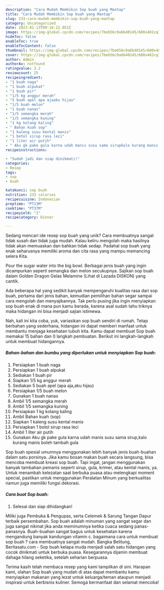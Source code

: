 ```yaml
---
description: "Cara Mudah Membikin Sop buah yang Mantap"
title: "Cara Mudah Membikin Sop buah yang Mantap"
slug: 233-cara-mudah-membikin-sop-buah-yang-mantap
category: Uncategorized
date: 2023-01-13T09:16:22.051Z
image: https://img-global.cpcdn.com/recipes/7be656c9a6b40145/680x482cq70/sop-buah-foto-resep-utama.jpg
hideToc: false
enableToc: true
enableTocContent: false
thumbnail: https://img-global.cpcdn.com/recipes/7be656c9a6b40145/680x482cq70/sop-buah-foto-resep-utama.jpg
cover: https://img-global.cpcdn.com/recipes/7be656c9a6b40145/680x482cq70/sop-buah-foto-resep-utama.jpg
author: Admin
authorAv: notfound
ratingvalue: 3.2
reviewcount: 25
recipeingredient:
- "1 buah naga"
- "1 buah alpukat"
- "1 buah pir"
- "1/5 kg anggur merah"
- "5 buah apel apa ajaaku hijau"
- "1/5 buah melon"
- "1 buah nanas"
- "1/5 semangka merah"
- "1/5 semangka kuning"
- "1 kg kolang kaling"
- " Bahan kuah sop"
- "1 kaleng susu kental manis"
- "1 botol sirup rasa leci"
- "1 liter air putih"
- " Aku gk pake gula karna udah manis susu sama sirupkalo kurang manis boleh tambah gula"
recipeinstructions:

- "Sudah jadi dan siap dinikmati!"
categories:
- Resep
tags:
- sop
- buah

katakunci: sop buah 
nutrition: 233 calories
recipecuisine: Indonesian
preptime: "PT13M"
cooktime: "PT37M"
recipeyield: "1"
recipecategory: Dinner

---
```





Sedang mencari ide resep sop buah yang unik? Cara membuatnya sangat tidak susah dan tidak juga mudah. Kalau keliru mengolah maka hasilnya tidak akan memuaskan dan bahkan tidak sedap. Padahal sop buah yang enak seharusnya memiliki aroma dan cita rasa yang mampu memancing selera Kita.





Pour the sugar water into the big bowl. Berbagai jenis buah yang ingin dicampurkan seperti semangka dan melon secukupnya. Sajikan sop buah dalam Golden Dragon Gelas Melamine (Lihat di Lazada DISKON) yang cantik.

Ada beberapa hal yang sedikit banyak mempengaruhi kualitas rasa dari sop buah, pertama dari jenis bahan, kemudian pemilihan bahan segar sampai cara mengolah dan menyajikannya. Tak perlu pusing jika ingin menyiapkan sop buah enak di mana pun kamu berada, karena asal sudah tahu triknya maka hidangan ini bisa menjadi sajian istimewa.






Nah, kali ini kita coba, yuk, variasikan sop buah sendiri di rumah. Tetap berbahan yang sederhana, hidangan ini dapat memberi manfaat untuk membantu menjaga kesehatan tubuh kita. Kamu dapat membuat Sop buah memakai 15 bahan dan 0 langkah pembuatan. Berikut ini langkah-langkah untuk membuat hidangannya.

<!--inarticleads1-->

##### Bahan-bahan dan bumbu yang diperlukan untuk menyiapkan Sop buah:

1. Persiapkan 1 buah naga
1. Persiapkan 1 buah alpukat
1. Sediakan 1 buah pir
1. Siapkan 1/5 kg anggur merah
1. Sediakan 5 buah apel (apa aja,aku hijau)
1. Persiapkan 1/5 buah melon
1. Gunakan 1 buah nanas
1. Ambil 1/5 semangka merah
1. Ambil 1/5 semangka kuning
1. Persiapkan 1 kg kolang kaling
1. Ambil  Bahan kuah (sop)
1. Siapkan 1 kaleng susu kental manis
1. Persiapkan 1 botol sirup rasa leci
1. Ambil 1 liter air putih
1. Gunakan  Aku gk pake gula karna udah manis susu sama sirup,kalo kurang manis boleh tambah gula


Sop buah spesial umumnya menggunakan lebih banyak jenis buah-buahan dalam satu porsinya. Jika kamu bosan makan buah secara langsung, bisa mencoba membuat kreasi sop buah. Tapi ingat, jangan menggunakan banyak tambahan pemanis seperti sirup, gula, krimer, atau kental manis, ya. Untuk menambah kelezatan saat berbuka puasa atau melengkapi moment special, pastikan untuk menggunakan Peralatan Minum yang berkualitas namun juga memiliki fungsi dekorasi. 

<!--inarticleads2-->

##### Cara buat Sop buah:


1. Selesai dan siap dihidangkan!

Miliki juga Pembuka &amp; Pengupas, serta Celemek &amp; Sarung Tangan Dapur terbaik persembahan. Sop buah adalah minuman yang sangat segar dan juga sangat nikmat jika anda meminumnya ketika cuaca sedang panas-panasnya. Buah-buahan sangat bagus untuk kesehatan karena mengandung banyak kandungan vitamin c. bagaimana cara untuk membuat sop buah ? cara membuatnya sangat mudah. Bangka Belitung, Beritasatu.com - Sop buah kelapa muda menjadi salah satu hidangan yang cocok dinikmati untuk berbuka puasa. Kesegarannya dijamin membuat dahaga hilang seketika, setelah seharian berpuasa. 

Terima kasih telah membaca resep yang kami tampilkan di sini. Harapan kami, olahan Sop buah yang mudah di atas dapat membantu kamu menyiapkan makanan yang lezat untuk keluarga/teman ataupun menjadi inspirasi untuk berbisnis kuliner. Semoga bermanfaat dan selamat mencoba!

